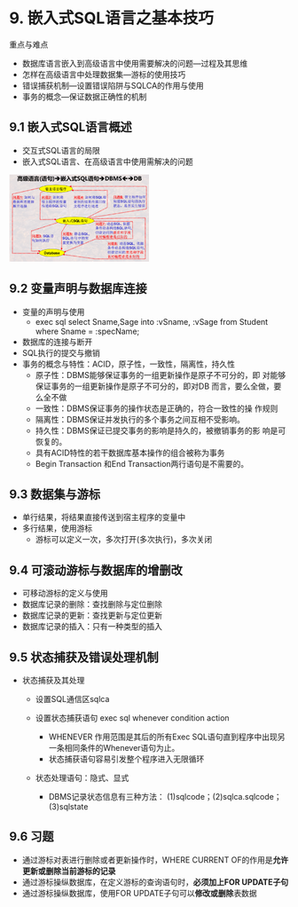 # 9. 嵌入式SQL语言之基本技巧
重点与难点

- 数据库语言嵌入到高级语言中使用需要解决的问题—过程及其思维
- 怎样在高级语言中处理数据集—游标的使用技巧
- 错误捕获机制—设置错误陷阱与SQLCA的作用与使用
- 事务的概念—保证数据正确性的机制

## 9.1 嵌入式SQL语言概述
- 交互式SQL语言的局限
- 嵌入式SQL语言、在高级语言中使用需解决的问题

<img src="../image/Part2_9_1.png" width="50%" height="50%">

## 9.2 变量声明与数据库连接
- 变量的声明与使用
	- exec sql select Sname,Sage into :vSname, :vSage from Student where Sname = :specName;
- 数据库的连接与断开
- SQL执行的提交与撤销
- 事务的概念与特性：ACID，原子性，一致性，隔离性，持久性
	- 原子性：DBMS能够保证事务的一组更新操作是原子不可分的，即
对能够保证事务的一组更新操作是原子不可分的，即对DB 而言，要么全做，要么全不做	
	- 一致性：DBMS保证事务的操作状态是正确的，符合一致性的操
作规则
	- 隔离性：DBMS保证并发执行的多个事务之间互相不受影响。
	- 持久性：DBMS保证已提交事务的影响是持久的，被撤销事务的影
响是可恢复的。
	- 具有ACID特性的若干数据库基本操作的组合被称为事务
	- Begin Transaction 和End Transaction两行语句是不需要的。


## 9.3 数据集与游标
- 单行结果，将结果直接传送到宿主程序的变量中
- 多行结果，使用游标
	- 游标可以定义一次，多次打开(多次执行)，多次关闭

## 9.4 可滚动游标与数据库的增删改
- 可移动游标的定义与使用
- 数据库记录的删除：查找删除与定位删除
- 数据库记录的更新：查找更新与定位更新
- 数据库记录的插入：只有一种类型的插入

## 9.5 状态捕获及错误处理机制
- 状态捕获及其处理
	- 设置SQL通信区sqlca
	- 设置状态捕获语句 exec sql whenever condition action
		- WHENEVER 作用范围是其后的所有Exec SQL语句直到程序中出现另一条相同条件的Whenever语句为止。
		- 状态捕获语句容易引发整个程序进入无限循环

	- 状态处理语句：隐式、显式
		- DBMS记录状态信息有三种方法： (1)sqlcode；(2)sqlca.sqlcode；(3)sqlstate

## 9.6 习题
- 通过游标对表进行删除或者更新操作时，WHERE CURRENT OF的作用是**允许更新或删除当前游标的记录**
- 通过游标操纵数据库，在定义游标的查询语句时，**必须加上FOR UPDATE子句**
- 通过游标操纵数据库，使用FOR UPDATE子句可以**修改或删除**表数据

